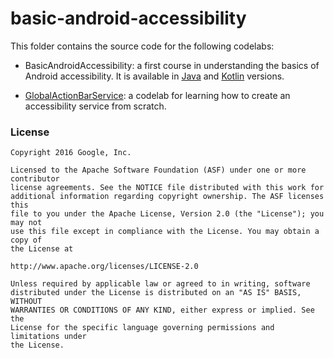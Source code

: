 # basic-android-accessibility

This folder contains the source code for the following codelabs:

- BasicAndroidAccessibility: a first course in understanding the basics of Android accessibility.  It is available in [Java](https://github.com/googlecodelabs/android-accessibility/tree/master/BasicAndroidAccessibility-Java) and [Kotlin](https://github.com/googlecodelabs/android-accessibility/tree/master/BasicAndroidAccessibility-Kotlin) versions.

- [GlobalActionBarService](https://github.com/Maliek2/create-app/tree/main/GlobalActionBarService):
a codelab for learning how to create an accessibility service from scratch.

### License

```
Copyright 2016 Google, Inc.

Licensed to the Apache Software Foundation (ASF) under one or more contributor
license agreements. See the NOTICE file distributed with this work for
additional information regarding copyright ownership. The ASF licenses this
file to you under the Apache License, Version 2.0 (the "License"); you may not
use this file except in compliance with the License. You may obtain a copy of
the License at

http://www.apache.org/licenses/LICENSE-2.0

Unless required by applicable law or agreed to in writing, software
distributed under the License is distributed on an "AS IS" BASIS, WITHOUT
WARRANTIES OR CONDITIONS OF ANY KIND, either express or implied. See the
License for the specific language governing permissions and limitations under
the License.
```
